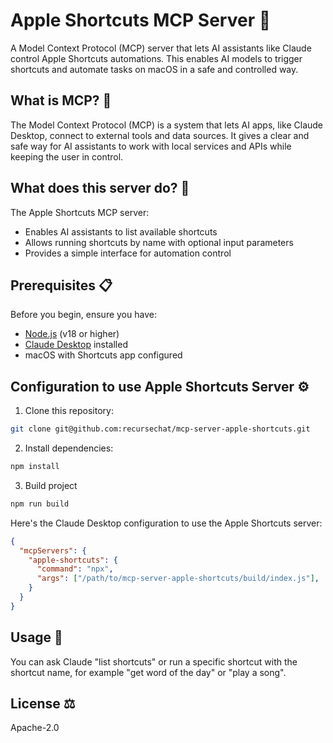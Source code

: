 # Apple Shortcuts MCP Server 🤖

A Model Context Protocol (MCP) server that lets AI assistants like Claude control Apple Shortcuts automations. This enables AI models to trigger shortcuts and automate tasks on macOS in a safe and controlled way.

## What is MCP? 🤔

The Model Context Protocol (MCP) is a system that lets AI apps, like Claude Desktop, connect to external tools and data sources. It gives a clear and safe way for AI assistants to work with local services and APIs while keeping the user in control.

## What does this server do? 🚀

The Apple Shortcuts MCP server:
- Enables AI assistants to list available shortcuts
- Allows running shortcuts by name with optional input parameters 
- Provides a simple interface for automation control

## Prerequisites 📋

Before you begin, ensure you have:

- [Node.js](https://nodejs.org/) (v18 or higher)
- [Claude Desktop](https://claude.ai/download) installed
- macOS with Shortcuts app configured

## Configuration to use Apple Shortcuts Server ⚙️

1. Clone this repository:

```sh
git clone git@github.com:recursechat/mcp-server-apple-shortcuts.git
```

2. Install dependencies:
```sh
npm install
```

3. Build project
```sh
npm run build
```

Here's the Claude Desktop configuration to use the Apple Shortcuts server:
```json
{
  "mcpServers": {
    "apple-shortcuts": {
      "command": "npx",
      "args": ["/path/to/mcp-server-apple-shortcuts/build/index.js"],
    }
  }
}
```

<!--
```json
{
  "mcpServers": {
    "apple-shortcuts": {
      "command": "npx",
      "args": ["-y", "mcp-server-apple-shortcuts"]
    }
  }
}
```
-->

## Usage 🎯

You can ask Claude "list shortcuts" or run a specific shortcut with the shortcut name, for example "get word of the day" or "play a song".

## License ⚖️

Apache-2.0
